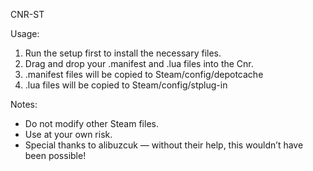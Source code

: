 CNR-ST

Usage:
1. Run the setup first to install the necessary files.
2. Drag and drop your .manifest and .lua files into the Cnr.
3. .manifest files will be copied to Steam/config/depotcache
4. .lua files will be copied to Steam/config/stplug-in

Notes:
- Do not modify other Steam files.
- Use at your own risk.
- Special thanks to alibuzcuk — without their help, this wouldn’t have been possible!
